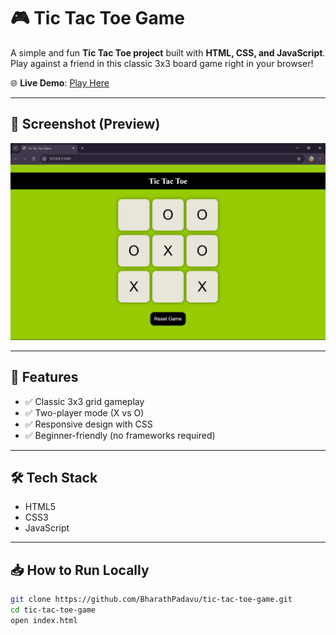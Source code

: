 # 🎮 Tic Tac Toe Game  

A simple and fun **Tic Tac Toe project** built with **HTML, CSS, and JavaScript**.  
Play against a friend in this classic 3x3 board game right in your browser!  

🌐 **Live Demo**: [Play Here](https://BharathPadavu.github.io/tic-tac-toe-game)  

---

## 📸 Screenshot (Preview)
![Tic Tac Toe Game](screenshot.png "Tic Tac Toe game screenshot with 3x3 board")

---

## 🚀 Features
- ✅ Classic 3x3 grid gameplay  
- ✅ Two-player mode (X vs O)  
- ✅ Responsive design with CSS  
- ✅ Beginner-friendly (no frameworks required)  

---

## 🛠️ Tech Stack
- HTML5  
- CSS3  
- JavaScript

---

## 📥 How to Run Locally
```bash
git clone https://github.com/BharathPadavu/tic-tac-toe-game.git
cd tic-tac-toe-game
open index.html
